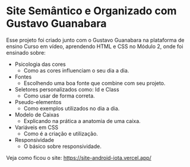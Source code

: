 <h1>Site Semântico e Organizado com Gustavo Guanabara</h1>

<p>Esse projeto foi criado junto com o Gustavo Guanabara na plataforma de ensino Curso em vídeo, aprendendo HTML e CSS no Módulo 2, onde foi ensinado sobre:</p>

* Psicologia das cores
  - Como as cores influenciam o seu dia a dia.
* Fontes
  - Escolhendo uma boa fonte que combine com seu projeto.
* Seletores personalizados como: Id e Class
  - Como usar de forma correta.
* Pseudo-elementos
  - Como exemplos utilizados no dia a dia.
* Modelo de Caixas
  - Explicando na prática a anatomia de uma caixa.
* Variáveis em CSS
  - Como é a criação e utilização.
* Responsividade
  - O básico sobre responsividade.
 
Veja como ficou o site:
https://site-android-iota.vercel.app/
